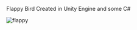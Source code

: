 Flappy Bird Created in Unity Engine and some C#






![flappy](https://github.com/KamKooner/Flappy-Bird-/assets/85206896/df6bc723-9357-48a7-a1e5-339e90a03f02)

